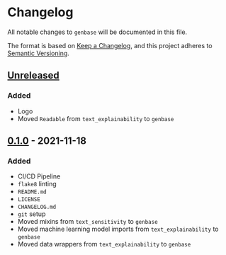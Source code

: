 # Changelog
All notable changes to `genbase` will be documented in this file.

The format is based on [Keep a Changelog](https://keepachangelog.com/en/1.0.0/),
and this project adheres to [Semantic Versioning](https://semver.org/spec/v2.0.0.html).

## [Unreleased]
### Added
- Logo
- Moved `Readable` from `text_explainability` to `genbase`

## [0.1.0] - 2021-11-18
### Added
- CI/CD Pipeline
- `flake8` linting
- `README.md`
- `LICENSE`
- `CHANGELOG.md`
- `git` setup
- Moved mixins from `text_sensitivity` to `genbase`
- Moved machine learning model imports from `text_explainability` to `genbase`
- Moved data wrappers from `text_explainability` to `genbase`

[Unreleased]: https://git.science.uu.nl/m.j.robeer/genbase
[0.1.0]: https://pypi.org/project/genbase/0.1.0/
